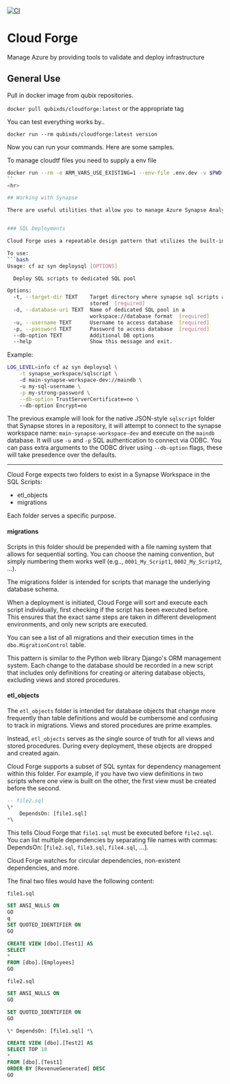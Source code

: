 [![CI](https://github.com/duysqubix/cloudforge/actions/workflows/main.yml/badge.svg)](https://github.com/duysqubix/cloudforge/actions/workflows/main.yml)

# Cloud Forge 
Manage Azure by providing tools to validate and deploy
infrastructure



## General Use

Pull in docker image from qubix repositories.

`docker pull qubixds/cloudforge:latest` or the appropriate tag

You can test everything works by.. 

`docker run --rm qubixds/cloudforge:latest version` 


Now you can run your commands. Here are some samples.

To manage cloudtf files you need to supply a env file

```bash
docker run --rm -e ARM_VARS_USE_EXISTING=1 --env-file .env.dev -v $PWD:/cli/.tftest qubixds/cloudforge:dev -v tf validate dev -d .tftest/
``
<hr>

## Working with Synapse 

There are useful utilities that allow you to manage Azure Synapse Analytics Workspaces


### SQL Deployments 

Cloud Forge uses a repeatable design pattern that utilizes the built-in Synapse workspaces, providing the ability to manage database schemas and deploy them across multiple environments.

To use:
```bash
Usage: cf az syn deploysql [OPTIONS]

  Deploy SQL scripts to dedicated SQL pool

Options:
  -t, --target-dir TEXT    Target directory where synapse sql scripts are
                           stored  [required]
  -d, --database-uri TEXT  Name of dedicated SQL pool in a
                           workspace://database format  [required]
  -u, --username TEXT      Username to access database  [required]
  -p, --password TEXT      Password to access database  [required]
  --db-option TEXT         Additional DB options
  --help                   Show this message and exit.
```

Example:
```bash 
LOG_LEVEL=info cf az syn deploysql \
    -t synapse_workspace/sqlscript \ 
    -d main-synapse-workspace-dev://maindb \ 
    -u my-sql-username \
    -p my-strong-password \
    --db-option TrustServerCertificate=no \ 
    --db-option Encrypt=no
```

The previous example will look for the native JSON-style `sqlscript` folder that Synapse stores in a repository, it will attempt to connect to the synapse workspace name: `main-synapse-workspace-dev` and execute on the `maindb` database. It will use `-u` and `-p` SQL authentication to connect via ODBC. You can pass extra arguments to the ODBC driver using `--db-option` flags, these will take presedence over the defaults. 

<hr>

Cloud Forge expects two folders to exist in a Synapse Workspace in the SQL Scripts:

* etl_objects
* migrations 

Each folder serves a specific purpose.

#### **migrations**

Scripts in this folder should be prepended with a file naming system that allows for sequential sorting. You can choose the naming convention, but simply numbering them works well (e.g.., `0001_My_Script1`, `0002_My_Script2`, ...).

The migrations folder is intended for scripts that manage the underlying database schema.

When a deployment is initiated, Cloud Forge will sort and execute each script individually, first checking if the script has been executed before. This ensures that the exact same steps are taken in different development environments, and only new scripts are executed.

You can see a list of all migrations and their execution times in the `dbo.MigrationControl` table.

This pattern is similar to the Python web library Django's ORM management system. Each change to the database should be recorded in a new script that includes only definitions for creating or altering database objects, excluding views and stored procedures.


#### **etl_objects**

The `etl_objects` folder is intended for database objects that change more frequently than table definitions and would be cumbersome and confusing to track in migrations. Views and stored procedures are prime examples.

Instead, `etl_objects` serves as the single source of truth for all views and stored procedures. During every deployment, these objects are dropped and created again.

Cloud Forge supports a subset of SQL syntax for dependency management within this folder. For example, if you have two view definitions in two scripts where one view is built on the other, the first view must be created before the second.

```sql
-- file2.sql
\*
    DependsOn: [file1.sql]
*\
```

This tells Cloud Forge that `file1.sql` must be executed before `file2.sql`. You can list multiple dependencies by separating file names with commas: DependsOn: [`file2.sql`, `file3.sql`, `file4.sql`, ...].

Cloud Forge watches for circular dependencies, non-existent dependencies, and more.

The final two files would have the following content:

`file1.sql`
```sql
SET ANSI_NULLS ON
GO
q
SET QUOTED_IDENTIFIER ON
GO

CREATE VIEW [dbo].[Test1] AS 
SELECT 
*
FROM [dbo].[Employees]
GO
```

`file2.sql`
```sql
SET ANSI_NULLS ON
GO

SET QUOTED_IDENTIFIER ON
GO

\* DependsOn: [file1.sql] *\

CREATE VIEW [dbo].[Test2] AS 
SELECT TOP 10
*
FROM [dbo].[Test1]
ORDER BY [RevenueGenerated] DESC
GO
```

